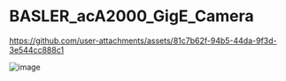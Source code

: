 # BASLER_acA2000_GigE_Camera





https://github.com/user-attachments/assets/81c7b62f-94b5-44da-9f3d-3e544cc888c1







![image](https://github.com/user-attachments/assets/7abf1870-4641-4fff-ba93-80ce9cb96726)

